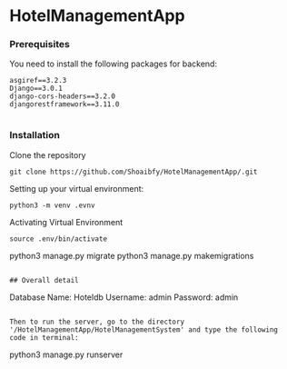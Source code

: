 # HotelManagementApp
### Prerequisites

You need to install the following packages for backend:

```
asgiref==3.2.3
Django==3.0.1
django-cors-headers==3.2.0
djangorestframework==3.11.0


```
### Installation

Clone the repository

```
git clone https://github.com/Shoaibfy/HotelManagementApp/.git
```

Setting up your virtual environment:

```
python3 -m venv .evnv
```

Activating Virtual  Environment

```
source .env/bin/activate
```



python3 manage.py migrate
python3 manage.py makemigrations

```

## Overall detail
```
Database Name: Hoteldb
Username: admin
Password: admin

```

Then to run the server, go to the directory '/HotelManagementApp/HotelManagementSystem' and type the following code in terminal:

```
python3 manage.py runserver
```
